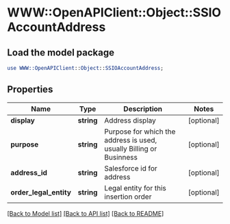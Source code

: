 # WWW::OpenAPIClient::Object::SSIOAccountAddress

## Load the model package
```perl
use WWW::OpenAPIClient::Object::SSIOAccountAddress;
```

## Properties
Name | Type | Description | Notes
------------ | ------------- | ------------- | -------------
**display** | **string** | Address display | [optional] 
**purpose** | **string** | Purpose for which the address is used, usually Billing or Businness | [optional] 
**address_id** | **string** | Salesforce id for address | [optional] 
**order_legal_entity** | **string** | Legal entity for this insertion order | [optional] 

[[Back to Model list]](../README.md#documentation-for-models) [[Back to API list]](../README.md#documentation-for-api-endpoints) [[Back to README]](../README.md)


